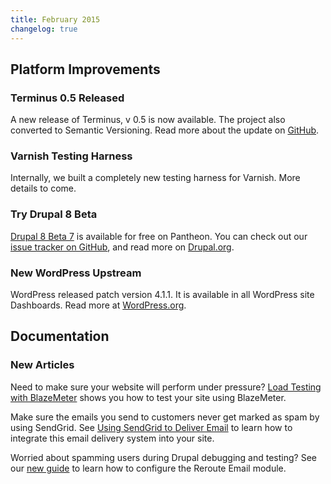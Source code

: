 ```yaml
---
title: February 2015
changelog: true
---
```


## Platform Improvements
### Terminus 0.5 Released
A new release of Terminus, v 0.5 is now available. The project also converted to Semantic Versioning. Read more about the update on [GitHub](https://github.com/pantheon-systems/cli/releases).

### Varnish Testing Harness
Internally, we built a completely new testing harness for Varnish. More details to come.

### Try Drupal 8 Beta
[Drupal 8 Beta 7](https://dashboard.pantheon.io/products/drupal8/spinup) is available for free on Pantheon. You can check out our [issue tracker on GitHub](https://github.com/pantheon-systems/drops-8/issues), and read more on [Drupal.org](https://www.drupal.org/node/2437851).

### New WordPress Upstream
WordPress released patch version 4.1.1. It is available in all WordPress site Dashboards. Read more at [WordPress.org](https://wordpress.org/news/2015/02/wordpress-4-1-1).

## Documentation

### New Articles

Need to make sure your website will perform under pressure? [Load Testing with BlazeMeter](/guides/load-testing-with-blazemeter) shows you how to test your site using BlazeMeter.  

Make sure the emails you send to customers never get marked as spam by using SendGrid. See [Using SendGrid to Deliver Email](/guides/sendgrid) to learn how to integrate this email delivery system into your site.  

Worried about spamming users during Drupal debugging and testing? See our [new guide](/guides/rerouting-outbound-email) to learn how to configure the Reroute Email module.  
